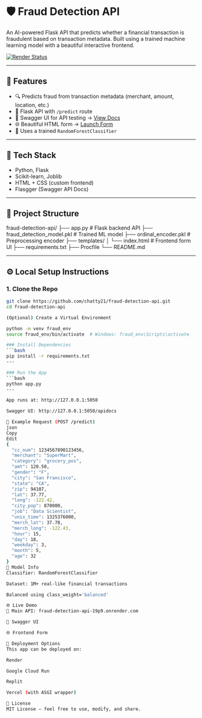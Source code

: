 # 🛡️ Fraud Detection API

An AI-powered Flask API that predicts whether a financial transaction is fraudulent based on transaction metadata. Built using a trained machine learning model with a beautiful interactive frontend.

[![Render Status](https://img.shields.io/badge/render-live-success?style=flat-square&logo=render)](https://fraud-detection-api-19p9.onrender.com)

---

## 🚀 Features

- 🔍 Predicts fraud from transaction metadata (merchant, amount, location, etc.)
- 🧩 Flask API with `/predict` route
- 🧪 Swagger UI for API testing → [View Docs](https://fraud-detection-api-19p9.onrender.com/apidocs)
- 🌐 Beautiful HTML form → [Launch Form](https://fraud-detection-api-19p9.onrender.com/form)
- 🧠 Uses a trained `RandomForestClassifier`

---

## 🧠 Tech Stack

- Python, Flask
- Scikit-learn, Joblib
- HTML + CSS (custom frontend)
- Flasgger (Swagger API Docs)

---

## 📂 Project Structure

fraud-detection-api/
├── app.py # Flask backend API
├── fraud_detection_model.pkl # Trained ML model
├── ordinal_encoder.pkl # Preprocessing encoder
├── templates/
│ └── index.html # Frontend form UI
├── requirements.txt
├── Procfile
└── README.md


---

## ⚙️ Local Setup Instructions

### 1. Clone the Repo

```bash
git clone https://github.com/chatty21/fraud-detection-api.git
cd fraud-detection-api

(Optional) Create a Virtual Environment

python -m venv fraud_env
source fraud_env/bin/activate  # Windows: fraud_env\Scripts\activate

### Install Dependencies
```bash
pip install -r requirements.txt
---

### Run the App
```bash
python app.py
---

App runs at: http://127.0.0.1:5050

Swagger UI: http://127.0.0.1:5050/apidocs

📮 Example Request (POST /predict)
json
Copy
Edit
{
  "cc_num": 1234567890123456,
  "merchant": "SuperMart",
  "category": "grocery_pos",
  "amt": 120.50,
  "gender": "F",
  "city": "San Francisco",
  "state": "CA",
  "zip": 94107,
  "lat": 37.77,
  "long": -122.42,
  "city_pop": 870000,
  "job": "Data Scientist",
  "unix_time": 1325376000,
  "merch_lat": 37.78,
  "merch_long": -122.43,
  "hour": 15,
  "day": 18,
  "weekday": 3,
  "month": 5,
  "age": 32
}
🧠 Model Info
Classifier: RandomForestClassifier

Dataset: 1M+ real-like financial transactions

Balanced using class_weight='balanced'

🌐 Live Demo
🔗 Main API: fraud-detection-api-19p9.onrender.com

🧪 Swagger UI

🌐 Frontend Form

🚀 Deployment Options
This app can be deployed on:

Render

Google Cloud Run

Replit

Vercel (with ASGI wrapper)

📄 License
MIT License – feel free to use, modify, and share.






